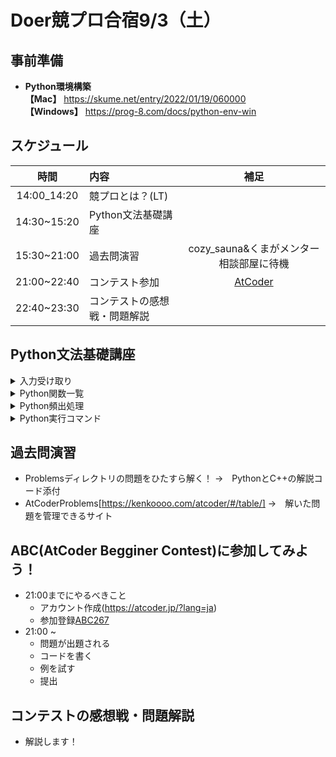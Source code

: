 # Doer競プロ合宿9/3（土）

## 事前準備
- **Python環境構築**  
**【Mac】** https://skume.net/entry/2022/01/19/060000  
**【Windows】** https://prog-8.com/docs/python-env-win

## スケジュール
|時間|内容|補足|
|:-------:|:---------|:--------:|
|14:00_14:20|競プロとは？(LT)||
|14:30~15:20|Python文法基礎講座||
|15:30~21:00|過去問演習|cozy_sauna&くまがメンター相談部屋に待機|
|21:00~22:40|コンテスト参加|[AtCoder](https://atcoder.jp/?lang=ja)|
|22:40~23:30|コンテストの感想戦・問題解説||

## Python文法基礎講座

<details>
    <summary>入力受け取り</summary>

|関数|内容|
|:-------:|:---------|
|input()|入力を受け取る|
|split()|入力を空白区切りにする|
|int()|文字列型を数字に変える|
|map()|複数の要素に同じ関数を使う|

##### **文字列で受け取る**
```
S = input()
```

##### **文字列で受け取る→数値に変換する**
```
S = int(input())
```

##### **文字列で受け取る→空白で区切る**
```
A, B = input().split()
```

##### **文字列で受け取る→空白で区切る→全てを数値に変換する**
```
A, B = map(int, input().split())
```

##### **文字列で受け取る→空白で区切る→全てを数値に変換する→リストにする**
```
A = list(map(int, input().split()))
```
</details>

<details>
    <summary>Python関数一覧</summary>

|関数|内容|例|
|:-------:|:---------|----|
|max()|最大値を取得|max(1, 4, 2) -> 4|
|min()|最小値を取得|min(1, 4, 2) -> 1|
|abs()|絶対値を取得|abs(-2) -> 2|
|sorted()|小さい順にソートする|sorted([1, 4, 2) -> [1, 2, 4]|
|print()|表示する|print('apple') -> 'apple'|
|reversed()|逆順にする|reversed([1, 4, 2]) -> [2, 4, 1]|
|join()|文字列を結合する|''.join(['a', 'b', 'c']) -> "abc"|
|list()|リスト|[1, 3, 4, 1]**重複あり**|
|append()|リストに要素を入れる|A = []; A.append(1) -> A = [1]|
|set()|セットを生成|{1, 3, 4}**重複なし**|
|add()|セットに要素を入れる|A = {}; A.add(1) -> A = {1}|
|len()|リスト、セットの長さを取得|len([1, 2, 3]) -> 3|
|dict()|辞書を生成|{"apple": 2, "banana": 1} {key: value}|
|range()|数字のリスト（みたいなもの）を生成|range(4) -> [0, 1, 2, 3]|
|ord()|文字のUnicode値を取得|ord('a') -> 97|
|chr()|Unicode値から文字を取得取得|chr(97) -> 'a'|\
|exit()|プログラムを終了する||

</details>


<details>
    <summary>Python頻出処理</summary>

##### **四則演算など**
|処理|内容|例|
|:-------:|:---------|----|
|+|足し算|4 + 3 -> 7|
|-|引き算|4 - 3 -> -1|
|*|掛け算|4 * 3 -> 12|
|/|割り算|4 / 3 -> 1.33|
|//|割り算**（切り下げ）**|4 // 3 -> 1|
|%|あまり|4 % 3 -> 1|
|x+=1|1をxに足す|x = 3, x += 1 -> 4|
|x-=1|1をxから引く|x = 3, x -= 1 -> 2|
|A[s]|配列の前からs番目を取得|[1, 7, 4, 5, 9][1] -> 7|
|A[-s]|配列の後ろからs番目を取得|[1, 7, 4, 5, 9][-1] -> 9|
|A[s:g]|Aはlist、s文字目からt文字目を取得|[1, 7, 4, 5, 9][1:3] -> [7, 4]|
|[要素] * N |N個同じ要素が入ったlistを作る|[0] * 3 -> [0, 0, 0]|
|True, False|bool値（大文字注意）|True, False|
|and|２つの条件を満たす|if(条件1)and(条件2):|
|and|２つの条件をどちらか満たす|if(条件1)or(条件2):|
|if elif else|if文, elifに注意|if(条件1)elif（条件2)else:|

##### **forループ**
```
for number in range(3):
    print(number)

#出力
0
1
2

for alp in "abc":
    print(alp)

#出力
'a'
'b'
'c'
```

</details>

<details>
    <summary>Python実行コマンド</summary>
a.py という名前のファイルを実行（コマンドライン上で）

```
python3 a.py
```
入力受付モードになるので、入力例を試す

</details>


## 過去問演習
- Problemsディレクトリの問題をひたすら解く！
    →　PythonとC++の解説コード添付
- AtCoderProblems[https://kenkoooo.com/atcoder/#/table/]
    →　解いた問題を管理できるサイト

## ABC(AtCoder Begginer Contest)に参加してみよう！
- 21:00までにやるべきこと
    - アカウント作成(https://atcoder.jp/?lang=ja)
    - 参加登録[ABC267](https://atcoder.jp/contests/abc267)
- 21:00 ~
    - 問題が出題される
    - コードを書く
    - 例を試す
    - 提出


## コンテストの感想戦・問題解説
- 解説します！
